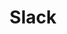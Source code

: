 ---
created: '2025-09-16T15:05:15.650775'
modified: '2025-09-17T15:36:34.493842'
ship_factor: 5
subtype: mcp-servers
tags: []
title: Slack
type: tool
version: 1
---
